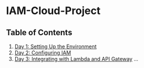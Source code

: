 # IAM-Cloud-Project
## Table of Contents

1. [Day 1: Setting Up the Environment](#day-1-setting-up-the-environment)
2. [Day 2: Configuring IAM](#day-2-configuring-iam)
3. [Day 3: Integrating with Lambda and API Gateway](#day-3-integrating-with-lambda-and-api-gateway)
...
